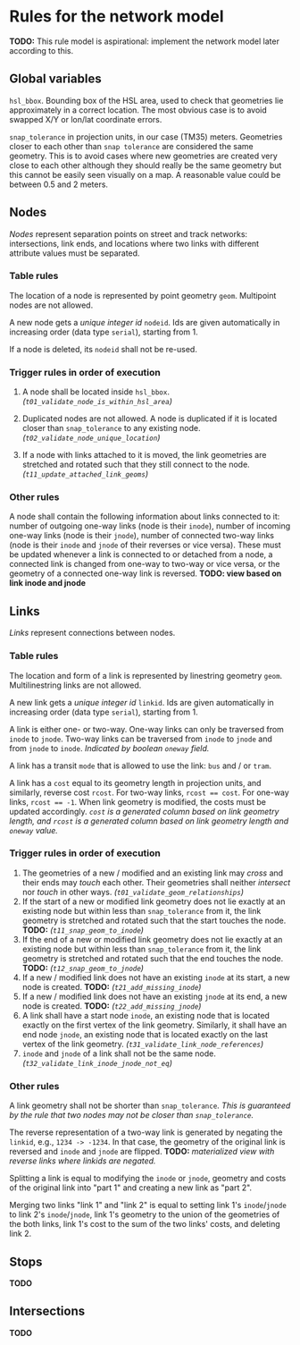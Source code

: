 # Rules for the network model

**TODO:** This rule model is aspirational: implement the network model later according to this.

## Global variables

`hsl_bbox`.
Bounding box of the HSL area, used to check that geometries lie approximately in a correct location.
The most obvious case is to avoid swapped X/Y or lon/lat coordinate errors.

`snap_tolerance` in projection units, in our case (TM35) meters.
Geometries closer to each other than `snap tolerance` are considered the same geometry.
This is to avoid cases where new geometries are created very close to each other although they should really be the same geometry but this cannot be easily seen visually on a map.
A reasonable value could be between 0.5 and 2 meters.

## Nodes

_Nodes_ represent separation points on street and track networks: intersections, link ends, and locations where two links with different attribute values must be separated.

### Table rules

The location of a node is represented by point geometry `geom`.
Multipoint nodes are not allowed.

A new node gets a _unique integer id_ `nodeid`.
Ids are given automatically in increasing order (data type `serial`), starting from 1.

If a node is deleted, its `nodeid` shall not be re-used.

### Trigger rules in order of execution

1. A node shall be located inside `hsl_bbox`.
*(`t01_validate_node_is_within_hsl_area`)*

1. Duplicated nodes are not allowed.
A node is duplicated if it is located closer than `snap_tolerance` to any existing node.
*(`t02_validate_node_unique_location`)*

1. If a node with links attached to it is moved, the link geometries are stretched and rotated such that they still connect to the node.
*(`t11_update_attached_link_geoms`)*

### Other rules

A node shall contain the following information about links connected to it:
number of outgoing one-way links (node is their `inode`),
number of incoming one-way links (node is their `jnode`),
number of connected two-way links (node is their `inode` and `jnode` of their reverses or vice versa).
These must be updated whenever a link is connected to or detached from a node, a connected link is changed from one-way to two-way or vice versa, or the geometry of a connected one-way link is reversed.
**TODO: view based on link inode and jnode**

## Links

_Links_ represent connections between nodes.

### Table rules

The location and form of a link is represented by linestring geometry `geom`.
Multilinestring links are not allowed.

A new link gets a _unique integer id_ `linkid`.
Ids are given automatically in increasing order (data type `serial`), starting from 1.

A link is either one- or two-way.
One-way links can only be traversed from `inode` to `jnode`.
Two-way links can be traversed from `inode` to `jnode` and from `jnode` to `inode`.
*Indicated by boolean `oneway` field.*

A link has a transit `mode` that is allowed to use the link: `bus` and / or `tram`.

A link has a `cost` equal to its geometry length in projection units, and similarly, reverse cost `rcost`.
For two-way links, `rcost == cost`.
For one-way links, `rcost == -1`.
When link geometry is modified, the costs must be updated accordingly.
*`cost` is a generated column based on link geometry length, and `rcost` is a generated column based on link geometry length and `oneway` value.*

### Trigger rules in order of execution

1. The geometries of a new / modified and an existing link may _cross_ and their ends may _touch_ each other.
Their geometries shall neither _intersect_ nor _touch_ in other ways.
*(`t01_validate_geom_relationships`)*
1. If the start of a new or modified link geometry does not lie exactly at an existing node but within less than `snap_tolerance` from it, the link geometry is stretched and rotated such that the start touches the node.
**TODO:** *(`t11_snap_geom_to_inode`)*
1. If the end of a new or modified link geometry does not lie exactly at an existing node but within less than `snap_tolerance` from it, the link geometry is stretched and rotated such that the end touches the node.
**TODO:** *(`t12_snap_geom_to_jnode`)*
1. If a new / modified link does not have an existing `inode` at its start, a new node is created.
**TODO:** *(`t21_add_missing_inode`)*
1. If a new / modified link does not have an existing `jnode` at its end, a new node is created.
**TODO:** *(`t22_add_missing_jnode`)*
1. A link shall have a start node `inode`, an existing node that is located exactly on the first vertex of the link geometry.
Similarly, it shall have an end node `jnode`, an existing node that is located exactly on the last vertex of the link geometry.
*(`t31_validate_link_node_references`)*
1. `inode` and `jnode` of a link shall not be the same node.
*(`t32_validate_link_inode_jnode_not_eq`)*

### Other rules

A link geometry shall not be shorter than `snap_tolerance`.
*This is guaranteed by the rule that two nodes may not be closer than `snap_tolerance`.*

The reverse representation of a two-way link is generated by negating the `linkid`, e.g., `1234 -> -1234`.
In that case, the geometry of the original link is reversed and `inode` and `jnode` are flipped.
**TODO:** *materialized view with reverse links where linkids are negated.*

Splitting a link is equal to modifying the `inode` or `jnode`, geometry and costs of the original link into "part 1" and creating a new link as "part 2".

Merging two links "link 1" and "link 2" is equal to setting link 1's `inode`/`jnode` to link 2's `inode`/`jnode`, link 1's geometry to the union of the geometries of the both links, link 1's cost to the sum of the two links' costs, and deleting link 2.

## Stops

**TODO**

## Intersections

**TODO**

